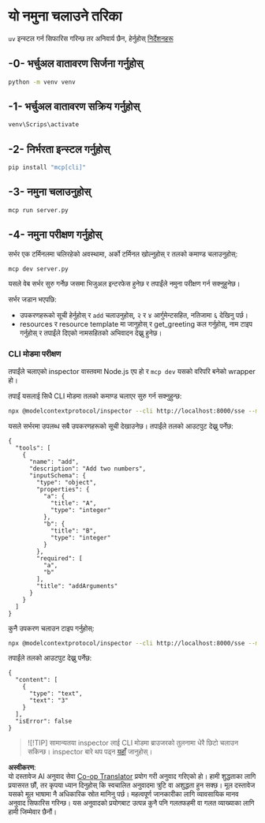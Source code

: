 <!--
CO_OP_TRANSLATOR_METADATA:
{
  "original_hash": "d700e180ce74b2675ce51a567a36c9e4",
  "translation_date": "2025-07-13T20:14:29+00:00",
  "source_file": "03-GettingStarted/05-sse-server/solution/python/README.md",
  "language_code": "ne"
}
-->
# यो नमुना चलाउने तरिका

`uv` इन्स्टल गर्न सिफारिस गरिन्छ तर अनिवार्य छैन, हेर्नुहोस् [निर्देशनहरू](https://docs.astral.sh/uv/#highlights)

## -0- भर्चुअल वातावरण सिर्जना गर्नुहोस्

```bash
python -m venv venv
```

## -1- भर्चुअल वातावरण सक्रिय गर्नुहोस्

```bash
venv\Scrips\activate
```

## -2- निर्भरता इन्स्टल गर्नुहोस्

```bash
pip install "mcp[cli]"
```

## -3- नमुना चलाउनुहोस्

```bash
mcp run server.py
```

## -4- नमुना परीक्षण गर्नुहोस्

सर्भर एक टर्मिनलमा चलिरहेको अवस्थामा, अर्को टर्मिनल खोल्नुहोस् र तलको कमाण्ड चलाउनुहोस्:

```bash
mcp dev server.py
```

यसले वेब सर्भर सुरु गर्नेछ जसमा भिजुअल इन्टरफेस हुनेछ र तपाईंले नमुना परीक्षण गर्न सक्नुहुनेछ।

सर्भर जडान भएपछि:

- उपकरणहरूको सूची हेर्नुहोस् र `add` चलाउनुहोस्, २ र ४ आर्गुमेन्टसहित, नतिजामा ६ देखिनु पर्छ।
- resources र resource template मा जानुहोस् र get_greeting कल गर्नुहोस्, नाम टाइप गर्नुहोस् र तपाईंले दिएको नामसहितको अभिवादन देख्नु हुनेछ।

### CLI मोडमा परीक्षण

तपाईंले चलाएको inspector वास्तवमा Node.js एप हो र `mcp dev` यसको वरिपरि बनेको wrapper हो।

तपाईं यसलाई सिधै CLI मोडमा तलको कमाण्ड चलाएर सुरु गर्न सक्नुहुन्छ:

```bash
npx @modelcontextprotocol/inspector --cli http://localhost:8000/sse --method tools/list
```

यसले सर्भरमा उपलब्ध सबै उपकरणहरूको सूची देखाउनेछ। तपाईंले तलको आउटपुट देख्नु पर्नेछ:

```text
{
  "tools": [
    {
      "name": "add",
      "description": "Add two numbers",
      "inputSchema": {
        "type": "object",
        "properties": {
          "a": {
            "title": "A",
            "type": "integer"
          },
          "b": {
            "title": "B",
            "type": "integer"
          }
        },
        "required": [
          "a",
          "b"
        ],
        "title": "addArguments"
      }
    }
  ]
}
```

कुनै उपकरण चलाउन टाइप गर्नुहोस्:

```bash
npx @modelcontextprotocol/inspector --cli http://localhost:8000/sse --method tools/call --tool-name add --tool-arg a=1 --tool-arg b=2
```

तपाईंले तलको आउटपुट देख्नु पर्नेछ:

```text
{
  "content": [
    {
      "type": "text",
      "text": "3"
    }
  ],
  "isError": false
}
```

> ![!TIP]
> सामान्यतया inspector लाई CLI मोडमा ब्राउजरको तुलनामा धेरै छिटो चलाउन सकिन्छ।
> inspector बारे थप पढ्न [यहाँ](https://github.com/modelcontextprotocol/inspector) जानुहोस्।

**अस्वीकरण**:  
यो दस्तावेज AI अनुवाद सेवा [Co-op Translator](https://github.com/Azure/co-op-translator) प्रयोग गरी अनुवाद गरिएको हो। हामी शुद्धताका लागि प्रयासरत छौं, तर कृपया ध्यान दिनुहोस् कि स्वचालित अनुवादमा त्रुटि वा अशुद्धता हुन सक्छ। मूल दस्तावेज यसको मूल भाषामा नै अधिकारिक स्रोत मानिनु पर्छ। महत्वपूर्ण जानकारीका लागि व्यावसायिक मानव अनुवाद सिफारिस गरिन्छ। यस अनुवादको प्रयोगबाट उत्पन्न कुनै पनि गलतफहमी वा गलत व्याख्याका लागि हामी जिम्मेवार छैनौं।